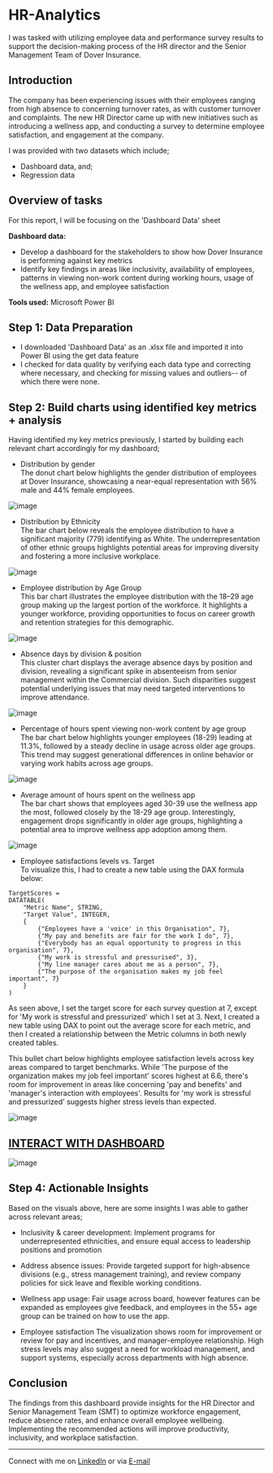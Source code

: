 # HR-Analytics
I was tasked with utilizing employee data and performance survey results to support the decision-making process of the HR director and the Senior Management Team of Dover Insurance. 

## Introduction
The company has been experiencing issues with their employees ranging from high absence to concerning turnover rates, as with customer turnover and complaints. The new HR Director came up with new initiatives such as introducing a wellness app, and conducting a survey to determine employee satisfaction, and engagement at the company. 

I was provided with two datasets which include;
- Dashboard data, and;
- Regression data

## Overview of tasks
For this report, I will be focusing on the 'Dashboard Data' sheet

**Dashboard data:** 
- Develop a dashboard for the stakeholders to show how Dover Insurance is performing against key metrics
- Identify key findings in areas like inclusivity, availability of employees, patterns in viewing non-work content during working hours, usage of the wellness app, and employee satisfaction

**Tools used:**
Microsoft Power BI 

## Step 1: Data Preparation
- I downloaded 'Dashboard Data' as an .xlsx file and imported it into Power BI using the get data feature
- I checked for data quality by verifying each data type and correcting where necessary, and checking for missing values and outliers-- of which there were none. 

## Step 2: Build charts using identified key metrics + analysis
Having identified my key metrics previously, I started by building each relevant chart accordingly for my dashboard; 

- Distribution by gender <br>
The donut chart below highlights the gender distribution of employees at Dover Insurance, showcasing a near-equal representation with 56% male and 44% female employees. 

![image](https://github.com/user-attachments/assets/8204dcfc-c4eb-4cbe-8e63-75cdcbb45200)

- Distribution by Ethnicity <br>
The bar chart below reveals the employee distribution to have a significant majority (779) identifying as White. The underrepresentation of other ethnic groups highlights potential areas for improving diversity and fostering a more inclusive workplace.

![image](https://github.com/user-attachments/assets/12be2a19-796c-4355-b219-991b7a2fbde5)

- Employee distribution by Age Group<br>
This bar chart illustrates the employee distribution with the 18–29 age group making up the largest portion of the workforce. It highlights a younger workforce, providing opportunities to focus on career growth and retention strategies for this demographic.

![image](https://github.com/user-attachments/assets/84c731b3-b2f0-4bf4-a631-807dbb691eca)

- Absence days by division & position<br>
This cluster chart displays the average absence days by position and division, revealing a significant spike in absenteeism from senior management within the Commercial division. Such disparities suggest potential underlying issues that may need targeted interventions to improve attendance.

![image](https://github.com/user-attachments/assets/dbbdd7ea-7a7a-43a2-a4ed-66a59e5f316d)

- Percentage of hours spent viewing non-work content by age group <br>
The bar chart below highlights younger employees (18-29) leading at 11.3%, followed by a steady decline in usage across older age groups. This trend may suggest generational differences in online behavior or varying work habits across age groups.

![image](https://github.com/user-attachments/assets/fa837cc3-6539-4934-9618-f0096c5420e5)

- Average amount of hours spent on the wellness app<br>
The bar chart shows that employees aged 30-39 use the wellness app the most, followed closely by the 18-29 age group. Interestingly, engagement drops significantly in older age groups, highlighting a potential area to improve wellness app adoption among them.

![image](https://github.com/user-attachments/assets/41a10c60-71f8-4f80-94db-c97b776618bb)

- Employee satisfactions levels vs. Target <br>
To visualize this, I had to create a new table using the DAX formula below:
```
TargetScores = 
DATATABLE(
    "Metric Name", STRING,
    "Target Value", INTEGER,
    {
        {"Employees have a 'voice' in this Organisation", 7},
        {"My pay and benefits are fair for the work I do", 7},
        {"Everybody has an equal opportunity to progress in this organisation", 7},
        {"My work is stressful and pressurised", 3},
        {"My line manager cares about me as a person", 7},
        {"The purpose of the organisation makes my job feel important", 7}
    }
)
```
As seen above, I set the target score for each survey question at 7, except for 'My work is stressful and pressurized' which I set at 3. Next, I created a new table using DAX to point out the average score for each metric, and then I created a relationship between the Metric columns in both newly created tables. 

This bullet chart below highlights employee satisfaction levels across key areas compared to target benchmarks. While 'The purpose of the organization makes my job feel important' scores highest at 6.6, there's room for improvement in areas like concerning 'pay and benefits' and 'manager's interaction with employees'. Results for 'my work is stressful and pressurized' suggests higher stress levels than expected. 

![image](https://github.com/user-attachments/assets/5f5490fc-9fa2-4d59-8c2c-73489a24535c)

 ## [INTERACT WITH DASHBOARD](https://4h8nvq-my.sharepoint.com/:u:/g/personal/timi_4h8nvq_onmicrosoft_com/ETCpnRV_yy5PmdSjRTQbQwEBuVQgL7v_bSN8_IqxA04pgw?e=Y1sUfA)
![image](https://github.com/user-attachments/assets/730eb8f5-cfc4-420d-b25e-2e5ecc1035ee)

## Step 4: Actionable Insights
Based on the visuals above, here are some insights I was able to gather across relevant areas; 

- Inclusivity & career development:
Implement programs for underrepresented ethnicities, and ensure equal access to leadership positions and promotion

- Address absence issues:
Provide targeted support for high-absence divisions (e.g., stress management training), and review company policies for sick leave and flexible working conditions.

- Wellness app usage:
Fair usage across board, however features can be expanded as employees give feedback, and employees in the 55+ age group can be trained on how to use the app.

- Employee satisfaction
The visualization shows room for improvement or review for pay and incentives, and manager-employee relationship. High stress levels may also suggest a need for workload management, and support systems, especially across departments with high absence. 

## Conclusion 
The findings from this dashboard provide insights for the HR Director and Senior Management Team (SMT) to optimize workforce engagement, reduce absence rates, and enhance overall employee wellbeing. Implementing the recommended actions will improve productivity, inclusivity, and workplace satisfaction. 

___
Connect with me on [LinkedIn](https://www.linkedin.com/in/hellotimilehin/) or via [E-mail](hellotimilehin@gmail.com)











